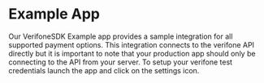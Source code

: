 # Example App

Our VerifoneSDK Example app provides a sample integration for all supported payment options. This integration connects to the verifone API directly but it is important to note that your production app should only be connecting to the API from your server. To setup your verifone test credentials launch the app and click on the settings icon.

